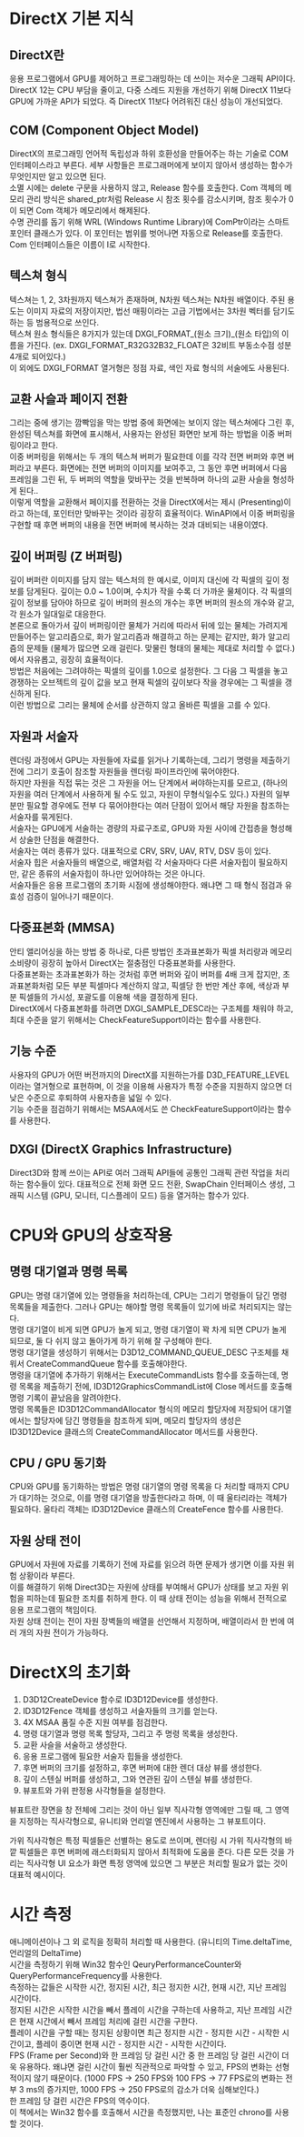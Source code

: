# DirectX 기본 지식

## DirectX란  

응용 프로그램에서 GPU를 제어하고 프로그래밍하는 데 쓰이는 저수운 그래픽 API이다.  
DirectX 12는 CPU 부담을 줄이고, 다중 스레드 지원을 개선하기 위해 DirectX 11보다 GPU에 가까운 API가 되었다. 즉 DirectX 11보다 어려워진 대신 성능이 개선되었다.

## COM (Component Object Model)

DirectX의 프로그래밍 언어적 독립성과 하위 호환성을 만들어주는 하는 기술로 COM 인터페이스라고 부른다. 세부 사항들은 프로그래머에게 보이지 않아서 생성하는 함수가 무엇인지만 알고 있으면 된다.  
소멸 시에는 delete 구문을 사용하지 않고, Release 함수를 호출한다. Com 객체의 메모리 관리 방식은 shared_ptr처럼 Release 시 참조 횟수를 감소시키며, 참조 횟수가 0이 되면 Com 객체가 메모리에서 해제된다.  
수명 관리를 돕기 위해 WRL (Windows Runtime Library)에 ComPtr이라는 스마트 포인터 클래스가 있다. 이 포인터는 범위를 벗어나면 자동으로 Release를 호출한다.  
Com 인터페이스들은 이름이 I로 시작한다.  

## 텍스쳐 형식

텍스쳐는 1, 2, 3차원까지 텍스쳐가 존재하며, N차원 텍스쳐는 N차원 배열이다. 주된 용도는 이미지 자료의 저장이지만, 법선 매핑이라는 고급 기법에서는 3차원 벡터를 담기도 하는 등 범용적으로 쓰인다.  
텍스쳐 원소 형식들은 8가지가 있는데 DXGI_FORMAT_(원소 크기)_(원소 타입)의 이름을 가진다. (ex. DXGI_FORMAT_R32G32B32_FLOAT은 32비트 부동소수점 성분 4개로 되어있다.)  
이 외에도 DXGI_FORMAT 열거형은 정점 자료, 색인 자료 형식의 서술에도 사용된다.

## 교환 사슬과 페이지 전환

그리는 중에 생기는 깜빡임을 막는 방법 중에 화면에는 보이지 않는 텍스쳐에다 그린 후, 완성된 텍스쳐를 화면에 표시해서, 사용자는 완성된 화면만 보게 하는 방법을 이중 버퍼링이라고 한다.  
이중 버퍼링을 위해서는 두 개의 텍스쳐 버퍼가 필요한데 이를 각각 전면 버퍼와 후면 버퍼라고 부른다. 화면에는 전면 버퍼의 이미지를 보여주고, 그 동안 후면 버퍼에서 다음 프레임을 그린 뒤, 두 버퍼의 역할을 맞바꾸는 것을 반복하며 하나의 교환 사슬을 형성하게 된다..  
이렇게 역할을 교환해서 페이지를 전환하는 것을 DirectX에서는 제시 (Presenting)이라고 하는데, 포인터만 맞바꾸는 것이라 굉장히 효율적이다. WinAPI에서 이중 버퍼링을 구현할 때 후면 버퍼의 내용을 전면 버퍼에 복사하는 것과 대비되는 내용이였다.  

## 깊이 버퍼링 (Z 버퍼링)

깊이 버퍼란 이미지를 담지 않는 텍스처의 한 예시로, 이미지 대신에 각 픽셀의 깊이 정보를 담게된다. 깊이는 0.0 ~ 1.0이며, 수치가 작을 수록 더 가까운 물체이다. 각 픽셀의 깊이 정보를 담아야 하므로 깊이 버퍼의 원소의 개수는 후면 버퍼의 원소의 개수와 같고, 각 원소가 일대일로 대응한다.  
본론으로 돌아가서 깊이 버퍼링이란 물체가 거리에 따라서 뒤에 있는 물체는 가려지게 만들어주는 알고리즘으로, 화가 알고리즘과 해결하고 하는 문제는 같지만, 화가 알고리즘의 문제들 (물체가 많으면 오래 걸린다. 맞물린 형태의 물체는 제대로 처리할 수 없다.)에서 자유롭고, 굉장히 효율적이다.  
방법은 처음에는 그려야하는 픽셀의 깊이를 1.0으로 설정한다. 그 다음 그 픽셀을 놓고 경쟁하는 오브젝트의 깊이 값을 보고 현재 픽셀의 깊이보다 작을 경우에는 그 픽셀을 갱신하게 된다.  
이런 방법으로 그리는 물체에 순서를 상관하지 않고 올바른 픽셀을 고를 수 있다.  

## 자원과 서술자

렌더링 과정에서 GPU는 자원들에 자료를 읽거나 기록하는데, 그리기 명령을 제출하기 전에 그리기 호출이 참조할 자원들을 렌더링 파이프라인에 묶어야한다.  
하지만 자원을 직접 묶는 것은 그 자원을 어느 단계에서 써야하는지를 모르고, (하나의 자원을 여러 단계에서 사용하게 될 수도 있고, 자원이 무형식일수도 있다.) 자원의 일부분만 필요할 경우에도 전부 다 묶어야한다는 여러 단점이 있어서 해당 자원을 참조하는 서술자를 묶게된다.  
서술자는 GPU에게 서술하는 경량의 자료구조로, GPU와 자원 사이에 간접층을 형성해서 상술한 단점을 해결한다.  
서술자는 여러 종류가 있다. 대표적으로 CRV, SRV, UAV, RTV, DSV 등이 있다.  
서술자 힙은 서술자들의 배열으로, 배열처럼 각 서술자마다 다른 서술자힙이 필요하지만, 같은 종류의 서술자힙이 하나만 있어야하는 것은 아니다.  
서술자들은 응용 프로그램의 초기화 시점에 생성해야한다. 왜냐면 그 때 형식 점검과 유효성 검증이 일어나기 때문이다.  

## 다중표본화 (MMSA)

안티 앨리어싱을 하는 방법 중 하나로, 다른 방법인 초과표본화가 픽셀 처리량과 메모리 소비량이 굉장히 높아서 DirectX는 절충점인 다중표본화를 사용한다.  
다중표본화는 초과표본화가 하는 것처럼 후면 버퍼와 깊이 버퍼를 4배 크게 잡지만, 초과표본화처럼 모든 부분 픽셀마다 계산하지 않고, 픽셀당 한 번만 계산 후에, 색상과 부분 픽셀들의 가시성, 포괄도를 이용해 색을 결정하게 된다.  
DirectX에서 다중표본화를 하려면 DXGI_SAMPLE_DESC라는 구조체를 채워야 하고, 최대 수준을 알기 위해서는 CheckFeatureSupport이라는 함수를 사용한다.  

## 기능 수준

사용자의 GPU가 어떤 버전까지의 DirectX를 지원하는가를 D3D_FEATURE_LEVEL이라는 열거형으로 표현하며, 이 것을 이용해 사용자가 특정 수준을 지원하지 않으면 더 낮은 수준으로 후퇴하여 사용자층을 넓일 수 있다.  
기능 수준을 점검하기 위해서는 MSAA에서도 쓴 CheckFeatureSupport이라는 함수를 사용한다.  

## DXGI (DirectX Graphics Infrastructure)

Direct3D와 함께 쓰이는 API로 여러 그래픽 API들에 공통인 그래픽 관련 작업을 처리하는 함수들이 있다. 대표적으로 전체 화면 모드 전환, SwapChain 인터페이스 생성, 그래픽 시스템 (GPU, 모니터, 디스플레이 모드) 등을 열거하는 함수가 있다.  

# CPU와 GPU의 상호작용

## 명령 대기열과 명령 목록

GPU는 명령 대기열에 있는 명령들을 처리하는데, CPU는 그리기 명령들이 담긴 명령 목록들을 제출한다. 그러나 GPU는 해야할 명령 목록들이 있기에 바로 처리되지는 않는다.  
명령 대기열이 비게 되면 GPU가 놀게 되고, 명령 대기열이 꽉 차게 되면 CPU가 놀게 되므로, 둘 다 쉬지 않고 돌아가게 하기 위해 잘 구성해야 한다.  
명령 대기열을 생성하기 위해서는 D3D12_COMMAND_QUEUE_DESC 구조체를 채워서  CreateCommandQueue 함수를 호출해야한다.  
명령을 대기열에 추가하기 위해서는 ExecuteCommandLists 함수를 호출하는데, 명령 목록을 제출하기 전에, ID3D12GraphicsCommandList에 Close 메서드를 호출해 명령 기록이 끝났음을 알려야한다.  
명령 목록들은 ID3D12CommandAllocator 형식의 메모리 할당자에 저장되어 대기열에서는 할당자에 담긴 명령들을 참조하게 되며, 메모리 할당자의 생성은 ID3D12Device 클래스의 CreateCommandAllocator 메서드를 사용한다.

## CPU / GPU 동기화

CPU와 GPU를 동기화하는 방법은 명령 대기열의 명령 목록을 다 처리할 때까지 CPU가 대기하는 것으로, 이를 명령 대기열을 방출한다라고 하며, 이 때 울타리라는 객체가 필요하다. 울타리 객체는 ID3D12Device 클래스의 CreateFence 함수를 사용한다.  

## 자원 상태 전이

GPU에서 자원에 자료를 기록하기 전에 자료를 읽으려 하면 문제가 생기면 이를 자원 위험 상황이라 부른다.  
이를 해결하기 위해 Direct3D는 자원에 상태를 부여해서 GPU가 상태를 보고 자원 위험을 피하는데 필요한 조치를 취하게 한다. 이 때 상태 전이는 성능을 위해서 전적으로 응용 프로그램의 책임이다.  
자원 상태 전이는 전이 자원 장벽들의 배열을 선언해서 지정하며, 배열이라서 한 번에 여러 개의 자원 전이가 가능하다.

# DirectX의 초기화

1. D3D12CreateDevice 함수로 ID3D12Device를 생성한다.  
2. ID3D12Fence 객체를 생성하고 서술자들의 크기를 얻는다.  
3. 4X MSAA 품질 수준 지원 여부를 점검한다.  
4. 명령 대기열과 명령 목록 할당자, 그리고 주 명령 목록을 생성한다.  
5. 교환 사슬을 서술하고 생성한다.  
6. 응용 프로그램에 필요한 서술자 힙들을 생성한다.  
7. 후면 버퍼의 크기를 설정하고, 후면 버퍼에 대한 렌더 대상 뷰를 생성한다.  
8. 깊이 스텐실 버퍼를 생성하고, 그와 연관된 깊이 스텐실 뷰를 생성한다.  
9. 뷰포트와 가위 판정용 사각형들을 설정한다.

뷰표트란 장면을 창 전체에 그리는 것이 아닌 일부 직사각형 영역에만 그릴 때, 그 영역을 지정하는 직사각형으로, 유니티와 언리얼 엔진에서 사용하는 그 뷰포트이다.  

가위 직사각형은 특정 픽셀들은 선별하는 용도로 쓰이며, 렌더링 시 가위 직사각형의 바깥 픽셀들은 후면 버퍼에 래스터화되지 않아서 최적화에 도움을 준다. 다른 모든 것을 가리는 직사각형 UI 요소가 화면 특정 영역에 있으면 그 부분은 처리할 필요가 없는 것이 대표적 예시이다.

# 시간 측정

애니메이션이나 그 외 로직을 정확히 처리할 때 사용한다. (유니티의 Time.deltaTime, 언리얼의 DeltaTime)  
시간을 측정하기 위해 Win32 함수인 QeuryPerformanceCounter와 QueryPerformanceFrequency를 사용한다.  
측정하는 값들은 시작한 시간, 정지된 시간, 최근 정지한 시간, 현재 시간, 지난 프레임 시간이다.  
정지된 시간은 시작한 시간을 빼서 플레이 시간을 구하는데 사용하고, 지난 프레임 시간은 현재 시간에서 빼서 프레임 처리에 걸린 시간을 구한다.  
플레이 시간을 구할 때는 정지된 상황이면 최근 정지한 시간 - 정지한 시간 - 시작한 시간이고, 플레이 중이면 현재 시간 - 정지한 시간 - 시작한 시간이다.  
FPS (Frame per Second)와 한 프레임 당 걸린 시간 중 한 프레임 당 걸린 시간이 더욱 유용하다. 왜냐면 걸린 시간이 훨씬 직관적으로 파악할 수 있고, FPS의 변화는 선형적이지 않기 때문이다. (1000 FPS -> 250 FPS와 100 FPS -> 77 FPS로의 변화는 전부 3 ms의 증가지만, 1000 FPS ->  250 FPS로의 감소가 더욱 심해보인다.)  
한 프레임 당 걸린 시간은 FPS의 역수이다.  
이 책에서는 Win32 함수를 호출해서 시간을 측정했지만, 나는 표준인 chrono를 사용할 것이다.